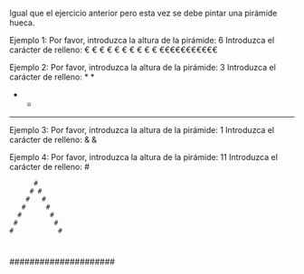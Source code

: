 Igual que el ejercicio anterior pero esta vez se debe pintar una pirámide hueca.

Ejemplo 1:
Por favor, introduzca la altura de la pirámide: 6
Introduzca el carácter de relleno: €
     €
    € €
   €   €
  €     €
 €       €
€€€€€€€€€€€

Ejemplo 2:
Por favor, introduzca la altura de la pirámide: 3
Introduzca el carácter de relleno: *
  *
 * *
*****

Ejemplo 3:
Por favor, introduzca la altura de la pirámide: 1
Introduzca el carácter de relleno: &
&

Ejemplo 4:
Por favor, introduzca la altura de la pirámide: 11
Introduzca el carácter de relleno: #

          #
         # #
        #   #
       #     #
      #       #
     #         #
    #           #
   #             #
  #               #
 #                 #
#####################
